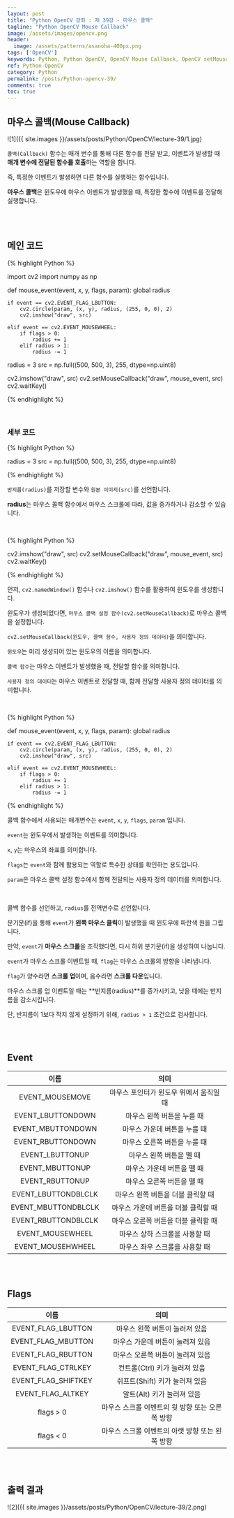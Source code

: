 ```yaml
---
layout: post
title: "Python OpenCV 강좌 : 제 39강 - 마우스 콜백"
tagline: "Python OpenCV Mouse Callback"
image: /assets/images/opencv.png
header:
  image: /assets/patterns/asanoha-400px.png
tags: ['OpenCV']
keywords: Python, Python OpenCV, OpenCV Mouse Callback, OpenCV setMouseCallback, OpenCV Mouse Event
ref: Python-OpenCV
category: Python
permalink: /posts/Python-opencv-39/
comments: true
toc: true
---
```


## 마우스 콜백(Mouse Callback)

![1]({{ site.images }}/assets/posts/Python/OpenCV/lecture-39/1.jpg)

`콜백(Callback)` 함수는 매개 변수를 통해 다른 함수를 전달 받고, 이벤트가 발생할 때 **매개 변수에 전달된 함수를 호출**하는 역할을 합니다.

즉, 특정한 이벤트가 발생하면 다른 함수를 실행하는 함수입니다.

**마우스 콜백**은 윈도우에 마우스 이벤트가 발생했을 때, 특정한 함수에 이벤트를 전달해 실행합니다.

<br>
<br>

## 메인 코드

{% highlight Python %}

import cv2
import numpy as np

def mouse_event(event, x, y, flags, param):
    global radius
    
    if event == cv2.EVENT_FLAG_LBUTTON:    
        cv2.circle(param, (x, y), radius, (255, 0, 0), 2)
        cv2.imshow("draw", src)

    elif event == cv2.EVENT_MOUSEWHEEL:
        if flags > 0:
            radius += 1
        elif radius > 1:
            radius -= 1

radius = 3
src = np.full((500, 500, 3), 255, dtype=np.uint8)

cv2.imshow("draw", src)
cv2.setMouseCallback("draw", mouse_event, src)
cv2.waitKey()

{% endhighlight %}

<br>

### 세부 코드

{% highlight Python %}

radius = 3
src = np.full((500, 500, 3), 255, dtype=np.uint8)

{% endhighlight %}

`반지름(radius)`를 저장할 변수와 `원본 이미지(src)`를 선언합니다.

**radius**는 마우스 콜백 함수에서 마우스 스크롤에 따라, 값을 증가하거나 감소할 수 있습니다.

<br>

{% highlight Python %}

cv2.imshow("draw", src)
cv2.setMouseCallback("draw", mouse_event, src)
cv2.waitKey()

{% endhighlight %}

먼저, `cv2.namedWindow()` 함수나 `cv2.imshow()` 함수를 활용하여 윈도우를 생성합니다.

윈도우가 생성되었다면, `마우스 콜백 설정 함수(cv2.setMouseCallback)`로 마우스 콜백을 설정합니다.

`cv2.setMouseCallback(윈도우, 콜백 함수, 사용자 정의 데이터)`을 의미합니다.

`윈도우`는 미리 생성되어 있는 윈도우의 이름을 의미합니다.

`콜백 함수`는 마우스 이벤트가 발생했을 때, 전달할 함수를 의미합니다.

`사용자 정의 데이터`는 마우스 이벤트로 전달할 때, 함께 전달할 사용자 정의 데이터를 의미합니다.

<br>

{% highlight Python %}

def mouse_event(event, x, y, flags, param):
    global radius
    
    if event == cv2.EVENT_FLAG_LBUTTON:    
        cv2.circle(param, (x, y), radius, (255, 0, 0), 2)
        cv2.imshow("draw", src)

    elif event == cv2.EVENT_MOUSEWHEEL:
        if flags > 0:
            radius += 1
        elif radius > 1:
            radius -= 1

{% endhighlight %}

콜백 함수에서 사용되는 매개변수는 `event`, `x`, `y`, `flags`, `param` 입니다.

`event`는 윈도우에서 발생하는 이벤트를 의미합니다.

`x`, `y`는 마우스의 좌표를 의미합니다.

`flags`는 `event`와 함께 활용되는 역할로 특수한 상태를 확인하는 용도입니다.

`param`은 마우스 콜백 설정 함수에서 함께 전달되는 사용자 정의 데이터를 의미합니다.

<br>

콜백 함수를 선언하고, `radius`를 전역변수로 선언합니다.

분기문(if)을 통해 `event`가 **왼쪽 마우스 클릭**이 발생했을 때 윈도우에 파란색 원을 그립니다.

만약, `event`가 **마우스 스크롤**을 조작했다면, 다시 하위 분기문(if)을 생성하여 나눕니다.

`event`가 마우스 스크롤 이벤트일 때, `flag`는 마우스 스크롤의 방향을 나타냅니다.

`flag`가 양수라면 **스크롤 업**이며, 음수라면 **스크롤 다운**입니다.

마우스 스크롤 업 이벤트일 때는 **반지름(radius)**를 증가시키고, 낮을 때에는 반지름을 감소시킵니다.

단, 반지름이 1보다 작지 않게 설정하기 위해, `radius > 1` 조건으로 검사합니다. 

<br>
<br>

## Event

| 이름 | 의미 |
|:----------:|:------------------------------------------:|
| EVENT_MOUSEMOVE | 마우스 포인터가 윈도우 위에서 움직일 때 |
| EVENT_LBUTTONDOWN | 마우스 왼쪽 버튼을 누를 때 |
| EVENT_MBUTTONDOWN | 마우스 가운데 버튼을 누를 때 |
| EVENT_RBUTTONDOWN | 마우스 오른쪽 버튼을 누를 때 |
| EVENT_LBUTTONUP | 마우스 왼쪽 버튼을 뗄 때 |
| EVENT_MBUTTONUP | 마우스 가운데 버튼을 뗄 때 |
| EVENT_RBUTTONUP | 마우스 오른쪽 버튼을 뗄 때 |
| EVENT_LBUTTONDBLCLK | 마우스 왼쪽 버튼을 더블 클릭할 때 |
| EVENT_MBUTTONDBLCLK | 마우스 가운데 버튼을 더블 클릭할 때 |
| EVENT_RBUTTONDBLCLK | 마우스 오른쪽 버튼을 더블 클릭할 때 |
| EVENT_MOUSEWHEEL | 마우스 상하 스크롤을 사용할 때 |
| EVENT_MOUSEHWHEEL | 마우스 좌우 스크롤을 사용할 때 |

<br>
<br>

## Flags

| 이름 | 의미 |
|:----------:|:------------------------------------------:|
| EVENT_FLAG_LBUTTON | 마우스 왼쪽 버튼이 눌러져 있음 |
| EVENT_FLAG_MBUTTON | 마우스 가운데 버튼이 눌러져 있음 |
| EVENT_FLAG_RBUTTON | 마우스 오른쪽 버튼이 눌러져 있음 |
| EVENT_FLAG_CTRLKEY | 컨트롤(Ctrl) 키가 눌러져 있음 |
| EVENT_FLAG_SHIFTKEY | 쉬프트(Shift) 키가 눌러져 있음 |
| EVENT_FLAG_ALTKEY | 알트(Alt) 키가 눌러져 있음 |
| flags > 0 | 마우스 스크롤 이벤트의 윗 방향 또는 오른쪽 방향 |
| flags < 0 | 마우스 스크롤 이벤트의 아랫 방향 또는 왼쪽 방향 |

<br>
<br>

## 출력 결과

![2]({{ site.images }}/assets/posts/Python/OpenCV/lecture-39/2.png)
